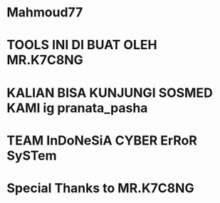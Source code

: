 # Mahmoud77
# TOOLS INI DI BUAT OLEH MR.K7C8NG

# KALIAN BISA KUNJUNGI SOSMED KAMI ig pranata_pasha

# TEAM InDoNeSiA CYBER ErRoR SySTem

# Special Thanks to MR.K7C8NG
